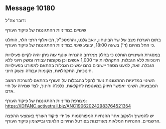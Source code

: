 ## Message 10180

דובר צה"ל:

שינויים במדיניות ההתגוננות של פיקוד העורף

בתום הערכת מצב של שר הביטחון, יואב גלנט, והרמטכ״ל, רב-אלוף הרצי הלוי, הוחלט כי החל מהיום (ד׳) בשעה 18:00, יבוצע שינוי במדיניות ההתגוננות של פיקוד העורף.

במסגרת השינויים הוחלט כי בחלק ממרחב ההנחיה עוטף עזה ניתן יהיה לקיים פעילויות חינוכיות ללא הגבלות, התקהלויות עד 1,000 אנשים וכן מקומות עבודה ומשק חיוני ללא הגבלה.
זאת, למעט מספר יישובים בהם ימשיכו הגבלות בהתאם למפורט בפעילויות חינוכיות, התקהלויות, מקומות עבודה ומשק חיוני. 

השינוי במדיניות ההתגוננות נועד להקל בהגבלות על העורף בהתאם להערכת המצב המבצעית.
השינוי יאפשר חיזוק במעטפת לחקלאות, כלכלה וחינוך, לצד שמירה על חיי אדם.

מצורפת מדיניות ההתגוננות של פיקוד העורף: https://IDFANC.activetrail.biz/ANC190620242983764521354

יש להמשיך ולעקוב אחר ההנחיות המפורסמות על ידי פיקוד העורף באמצעי ההפצה הרשמיים. ההנחיות המלאות מעודכנות בפורטל החירום הלאומי וביישומון פיקוד העורף.

